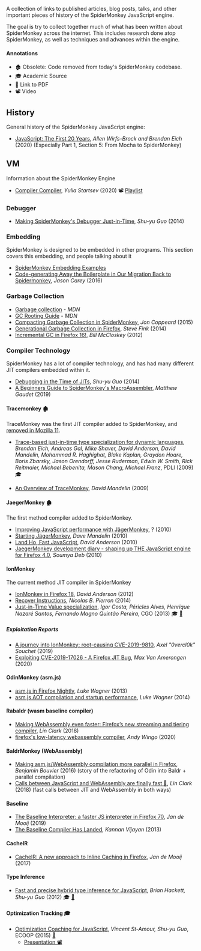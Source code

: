 A collection of links to published articles, blog posts, talks, and other important pieces of history of the SpiderMonkey JavaScript engine.

The goal is try to collect together much of what has been written about SpiderMonkey across the internet. This includes research done atop SpiderMonkey, as well as techniques and advances within the engine.


#### Annotations

* 🏚 Obsolete: Code removed from today's SpiderMonkey codebase.
* 🎓 Academic Source
* 📄 Link to PDF
* 📽 Video

## History

General history of the SpiderMonkey JavaScript engine: 

* [JavaScript: The First 20 Years](https://zenodo.org/record/3710954), _Allen Wirfs-Brock and Brendan Eich_ (2020)  (Especially Part 1, Section 5: From Mocha to SpiderMonkey) 

## VM

Information about the SpiderMonkey Engine

* [Compiler Compiler](https://hacks.mozilla.org/2020/06/compiler-compiler-working-on-a-javascript-engine/), _Yulia Startsev_ (2020) 📽 [Playlist](https://www.youtube.com/playlist?list=PLo3w8EB99pqJVPhmYbYdInBvAGarDavh-) 

### Debugger

* [Making SpiderMonkey's Debugger Just-in-Time](https://rfrn.org/~shu/2014/11/20/speeding-up-debugger.html), _Shu-yu Guo_ (2014)

### Embedding

SpiderMonkey is designed to be embedded in other programs. This section covers this embedding, and people talking about it

* [SpiderMonkey Embedding Examples](https://github.com/spidermonkey-embedders/spidermonkey-embedding-examples)
* [Code-generating Away the Boilerplate in Our Migration Back to Spidermonkey](https://engineering.mongodb.com/post/code-generating-away-the-boilerplate-in-our-migration-back-to-spidermonkey), _Jason Carey_ (2016)


### Garbage Collection

* [Garbage collection](https://developer.mozilla.org/en-US/docs/Mozilla/Projects/SpiderMonkey/Internals/Garbage_collection) - _MDN_
* [GC Rooting Guide](https://developer.mozilla.org/en-US/docs/Mozilla/Projects/SpiderMonkey/GC_Rooting_Guide) - _MDN_
* [Compacting Garbage Collection in SpiderMonkey](https://hacks.mozilla.org/2015/07/compacting-garbage-collection-in-spidermonkey/), _Jon Coppeard_ (2015)
* [Generational Garbage Collection in Firefox](https://hacks.mozilla.org/2014/09/generational-garbage-collection-in-firefox/), _Steve Fink_ (2014)
* [Incremental GC in Firefox 16!](https://blog.mozilla.org/javascript/2012/08/28/incremental-gc-in-firefox-16/), _Bill McCloskey_ (2012)


### Compiler Technology

SpiderMonkey has a lot of compiler technology, and has had many different JIT compilers embedded within it. 

* [Debugging in the Time of JITs](https://rfrn.org/~shu/2014/05/14/debugging-in-the-time-of-jits.html), _Shu-yu Guo_ (2014)
* [A Beginners Guide to SpiderMonkey's MacroAssembler](https://www.mgaudet.ca/technical/2019/4/9/a-beginners-guide-to-spidermonkeys-macroassembler), _Matthew Gaudet_ (2019)

#### Tracemonkey 🏚

TraceMonkey was the first JIT compiler added to SpiderMonkey, and [removed in Mozilla 11](https://bugzilla.mozilla.org/show_bug.cgi?id=698201).

* [Trace-based just-in-time type specialization for dynamic languages](https://dl.acm.org/citation.cfm?id=1542528), _Brendan Eich, Andreas Gal, Mike Shaver, David Anderson, David Mandelin, Mohammad R. Haghighat, Blake Kaplan, Graydon Hoare, Boris Zbarsky, Jason Orendorff, Jesse Ruderman, Edwin W. Smith, Rick Reitmaier, Michael Bebenita, Mason Chang, Michael Franz_, PDLI (2009) 🎓

* [An Overview of TraceMonkey](https://hacks.mozilla.org/2009/07/tracemonkey-overview/), _David Mandelin_ (2009)

#### JaegerMonkey 🏚

The first method compiler added to SpiderMonkey.

* [Improving JavaScript performance with JägerMonkey](https://hacks.mozilla.org/2010/03/improving-javascript-performance-with-jagermonkey/), ? (2010)
* [Starting JägerMonkey](http://web.archive.org/web/20120420011230/https://blog.mozilla.org/dmandelin/2010/02/26/starting-jagermonkey/), _Dave Mandelin_ (2010)
* [Land Ho, Fast JavaScript](http://www.bailopan.net/blog/?p=768), _David Anderson_ (2010)
* [JaegerMonkey development diary - shaping up THE JavaScript engine for Firefox 4.0](https://www.digit.in/features/general/jaegermonkey-development-diary-shaping-up-the-javascript-engine-for-firefox-4-0-5151.html), _Soumya Deb_ (2010)

#### IonMonkey

The current method JIT compiler in SpiderMonkey

* [IonMonkey in Firefox 18](https://blog.mozilla.org/javascript/2012/09/12/ionmonkey-in-firefox-18/), _David Anderson_ (2012)
* [Recover Instructions](https://nbp.github.io/slides/RInstruction/), _Nicolas B. Pierron_ (2014)
* [Just-in-Time Value specialization](https://ieeexplore.ieee.org/document/6495006), _Igor Costa, Péricles Alves, Henrique Nazaré Santos, Fernando Magno Quintão Pereira_, CGO (2013) 🎓 [📄](https://homepages.dcc.ufmg.br/~fernando/publications/papers/CGO13_igor.pdf)

##### Exploitation Reports
* [A journey into IonMonkey: root-causing CVE-2019-9810](https://doar-e.github.io/blog/2019/06/17/a-journey-into-ionmonkey-root-causing-cve-2019-9810/), _Axel "0vercl0k" Souchet_ (2019)
* [Exploiting CVE-2019-17026 - A Firefox JIT Bug](https://labs.f-secure.com/blog/exploiting-cve-2019-17026-a-firefox-jit-bug/), _Max Van Amerongen_ (2020)

#### OdinMonkey (asm.js)

* [asm.js in Firefox Nightly](https://blog.mozilla.org/luke/2013/03/21/asm-js-in-firefox-nightly/), _Luke Wagner_ (2013)
* [asm.js AOT compilation and startup performance](https://blog.mozilla.org/luke/2014/01/14/asm-js-aot-compilation-and-startup-performance/), _Luke Wagner_ (2014)

#### Rabaldr (wasm baseline compiler)

* [Making WebAssembly even faster: Firefox’s new streaming and tiering compiler](https://hacks.mozilla.org/2018/01/making-webassembly-even-faster-firefoxs-new-streaming-and-tiering-compiler/), _Lin Clark_ (2018)
* [firefox's low-latency webassembly compiler](https://wingolog.org/archives/2020/03/25/firefoxs-low-latency-webassembly-compiler), _Andy Wingo_ (2020) 


#### BaldrMonkey (WebAssembly)

* [Making asm.js/WebAssembly compilation more parallel in Firefox](https://blog.benj.me/2016/04/22/making-asmjs-webassembly-compilation-more-parallel), _Benjamin Bouvier_ (2016) (story of the refactoring of Odin into Baldr + parallel compilation)
* [Calls between JavaScript and WebAssembly are finally fast 🎉](https://hacks.mozilla.org/2018/10/calls-between-javascript-and-webassembly-are-finally-fast-%f0%9f%8e%89/), _Lin Clark_ (2018) (fast calls between JIT and WebAssembly in both ways)

#### Baseline

* [The Baseline Interpreter: a faster JS interpreter in Firefox 70](https://hacks.mozilla.org/2019/08/the-baseline-interpreter-a-faster-js-interpreter-in-firefox-70/), _Jan de Mooij_ (2019)
* [The Baseline Compiler Has Landed](https://blog.mozilla.org/javascript/2013/04/05/the-baseline-compiler-has-landed/), _Kannan Vijayan_ (2013)

#### CacheIR

* [CacheIR: A new approach to Inline Caching in Firefox](https://jandemooij.nl/blog/2017/01/25/cacheir/), _Jan de Mooij_ (2017)

#### Type Inference

* [Fast and precise hybrid type inference for JavaScript](https://dl.acm.org/citation.cfm?id=2254094), _Brian Hackett, Shu-yu Guo_ (2012) 🎓 [📄](http://citeseerx.ist.psu.edu/viewdoc/download?doi=10.1.1.365.9413&rep=rep1&type=pdf)

#### Optimization Tracking 🎓

* [Optimization Coaching for JavaScript](https://2015.ecoop.org/event/research-track-optimization-coaching-for-javascript), _Vincent St-Amour, Shu-yu Guo_, ECOOP (2015) [📄](http://www.ccs.neu.edu/home/stamourv/papers/optimization-coaching-js.pdf)
    * [Presentation 📽](https://www.youtube.com/watch?v=ZBYj9UHoml0)
